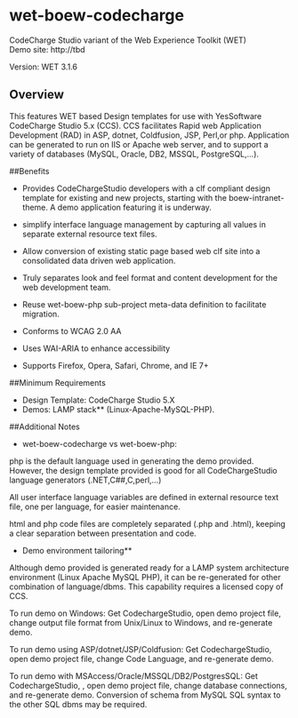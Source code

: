 wet-boew-codecharge
===================

CodeCharge Studio variant of the Web Experience Toolkit (WET)
<br />
Demo site: http://tbd

Version: WET 3.1.6

## Overview

This features WET based Design templates for use with YesSoftware CodeCharge Studio 5.x (CCS).
CCS facilitates Rapid web Application Development (RAD) in ASP, dotnet, Coldfusion, JSP, Perl,or php.
Application can be generated to run on IIS or Apache web server, and to support a variety of databases (MySQL, Oracle, DB2, MSSQL, PostgreSQL,...).

##Benefits

* Provides CodeChargeStudio developers with a clf compliant design template for existing and new projects, starting with the boew-intranet-theme. A demo application featuring it is underway.
* simplify interface language management by capturing all values in separate external resource text files.
* Allow conversion of existing static page based web clf site into a consolidated data driven web application.
* Truly separates look and feel format and content development for the web development team.
* Reuse wet-boew-php sub-project meta-data definition to facilitate migration.

* Conforms to WCAG 2.0 AA
* Uses WAI-ARIA to enhance accessibility
* Supports Firefox, Opera, Safari, Chrome, and IE 7+ 

##Minimum Requirements

* Design Template: CodeCharge Studio 5.X
* Demos: LAMP stack** (Linux-Apache-MySQL-PHP). 

##Additional Notes

* wet-boew-codecharge vs wet-boew-php:

php is the default language used in generating the demo provided. However, the design template provided is good for all CodeChargeStudio language generators (.NET,C##,C,perl,...)

All user interface language variables are defined in external resource text file, one per language, for easier maintenance.

html and php code files are completely separated (.php and .html), keeping a clear separation between presentation and code.

* Demo environment tailoring**

Although demo provided is generated ready for a LAMP system architecture environment (Linux Apache MySQL PHP), it can be re-generated for other combination of language/dbms. This capability requires a licensed copy of CCS.

To run demo on Windows: Get CodechargeStudio, open demo project file, change output file format from Unix/Linux to Windows, and re-generate demo.

To run demo using ASP/dotnet/JSP/Coldfusion: Get CodechargeStudio, open demo project file, change Code Language, and re-generate demo.

To run demo with MSAccess/Oracle/MSSQL/DB2/PostgresSQL: Get CodechargeStudio, , open demo project file, change database connections, and re-generate demo. Conversion of schema from MySQL SQL syntax to the other SQL dbms may be required.

